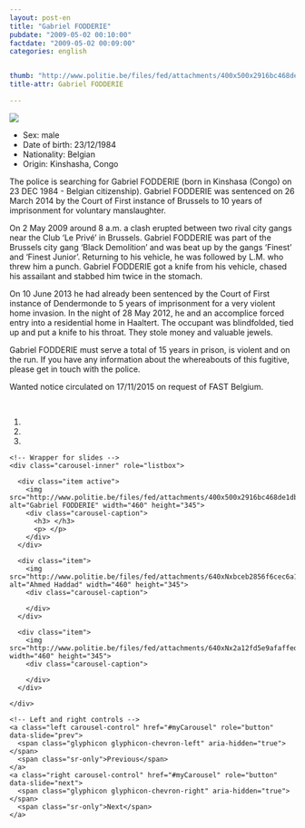 ```yaml
---
layout: post-en
title: "Gabriel FODDERIE"
pubdate: "2009-05-02 00:10:00"
factdate: "2009-05-02 00:09:00"
categories: english


thumb: "http://www.politie.be/files/fed/attachments/400x500x2916bc468de1db93a691cc6daf4704f3_thumb.jpg.pagespeed.ic.1RIjxOpnXb.jpg"
title-attr: Gabriel FODDERIE

---
```


<div class="row">

  <div class="col-xs-12 col-md-4">
         <a class="http://www.politie.be/files/fed/attachments/400x500x2916bc468de1db93a691cc6daf4704f3_thumb.jpg.pagespeed.ic.1RIjxOpnXb.jpg" title="Gabriel FODDERIE">
           <img src="http://www.politie.be/files/fed/attachments/400x500x2916bc468de1db93a691cc6daf4704f3_thumb.jpg.pagespeed.ic.1RIjxOpnXb.jpg" ></a>
  </div>
  <div class="col-xs-12 col-md-8">
 
<ul>
<li>Sex: male</li>
<li>Date of birth: 23/12/1984</li>
<li>Nationality: Belgian</li>
<li>Origin: Kinshasha, Congo</li>
</ul> 


<p>The police is searching for Gabriel FODDERIE (born in Kinshasa (Congo) on 23 DEC 1984 - Belgian citizenship). 
Gabriel FODDERIE was sentenced on 26 March 2014 by the Court of First instance of Brussels to 10 years of imprisonment for voluntary manslaughter. </p>

<p>On 2 May 2009 around 8 a.m. a clash erupted between two rival city gangs near the Club ‘Le Privé’ in Brussels.
Gabriel FODDERIE was part of the Brussels city gang ‘Black Demolition’ and was beat up by the gangs ‘Finest’ and ‘Finest Junior’. Returning to his vehicle, he was followed by L.M. who threw him a punch. Gabriel FODDERIE got a knife from his vehicle, chased his assailant and stabbed him twice in the stomach. </p>

<p>On 10 June 2013 he had already been sentenced by the Court of First instance of Dendermonde to 5 years of imprisonment for a very violent home invasion. In the night of 28 May 2012, he and an accomplice forced entry into a residential home in Haaltert. The occupant was blindfolded, tied up and put a knife to his throat. They stole money and valuable jewels. </p>

<p>Gabriel FODDERIE must serve a total of 15 years in prison, is violent and on the run. 
If you have any information about the whereabouts of this fugitive, please get in touch with the police.</p> 

<p>Wanted notice circulated on 17/11/2015 on request of FAST Belgium. 
</p>

<!-- SLIDER -->
<div class="container"  class="col-xs-12 col-md-12">
  <br>
  <div id="myCarousel" class="carousel slide" data-ride="carousel">
    <!-- Indicators -->
    <ol class="carousel-indicators">
      <li data-target="#myCarousel" data-slide-to="0" class="active"></li>
      <li data-target="#myCarousel" data-slide-to="1"></li>
      <li data-target="#myCarousel" data-slide-to="2"></li>
    </ol>

    <!-- Wrapper for slides -->
    <div class="carousel-inner" role="listbox">

      <div class="item active">
        <img src="http://www.politie.be/files/fed/attachments/400x500x2916bc468de1db93a691cc6daf4704f3_thumb.jpg.pagespeed.ic.1RIjxOpnXb.jpg" alt="Gabriel FODDERIE" width="460" height="345">
        <div class="carousel-caption">
          <h3> </h3>
          <p> </p>
        </div>
      </div>

      <div class="item">
        <img src="http://www.politie.be/files/fed/attachments/640xNxbceb2856f6cec6a1de931a12534d986a_thumb.jpg.pagespeed.ic.HtpEMJg6f8.jpg" alt="Ahmed Haddad" width="460" height="345">
        <div class="carousel-caption">

        </div>
      </div>

      <div class="item">
        <img src="http://www.politie.be/files/fed/attachments/640xNx2a12fd5e9afaffed150122f5139c4ade_thumb.jpg.pagespeed.ic.gLCDujg0Ah.jpg" width="460" height="345">
        <div class="carousel-caption">

        </div>
      </div>
  
    </div>

    <!-- Left and right controls -->
    <a class="left carousel-control" href="#myCarousel" role="button" data-slide="prev">
      <span class="glyphicon glyphicon-chevron-left" aria-hidden="true"></span>
      <span class="sr-only">Previous</span>
    </a>
    <a class="right carousel-control" href="#myCarousel" role="button" data-slide="next">
      <span class="glyphicon glyphicon-chevron-right" aria-hidden="true"></span>
      <span class="sr-only">Next</span>
    </a>
  </div>
</div>

  <link rel="stylesheet" href="http://maxcdn.bootstrapcdn.com/bootstrap/3.3.5/css/bootstrap.min.css">
  <script src="https://ajax.googleapis.com/ajax/libs/jquery/1.11.3/jquery.min.js"></script>
  <script src="http://maxcdn.bootstrapcdn.com/bootstrap/3.3.5/js/bootstrap.min.js"></script>
  <!-- SLIDER -->
  
</div>


</div>

